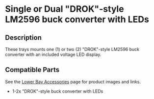 # Single or Dual "DROK"-style LM2596 buck converter with LEDs

## Description

These trays mounts one (1) or two (2) "DROK"-style LM2596 buck converter with an included voltage LED display.

## Compatible Parts

See the [Lower Bay Accessories][1] page for product images and links.

- 1-2x "DROK"-style buck converter with LEDs

[1]: https://jon-harper.github.io/OmniBox/all_parts/